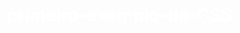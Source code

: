 # primeiro-exemplo-de-CSS
<!DOCTYPE html>
  <html> 
      <head>
          <style>
                body {
                      background-color: ligthblue;
                }        
                h1 { 
                    color: white;
                     text-align: center;
                }

                p {
                  font-family: verdana
                  font-size: 20px;

                }
        </style>
    </head>
<body>
        
  <h1>Meu primeiro exemplo de CSS.</h1>
  <p>Isto é um parágrafo.</p>
</body>
</html>
